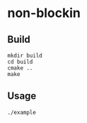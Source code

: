 # non-blockin

## Build

```shell
mkdir build
cd build
cmake ..
make
```

## Usage

```shell
./example
```
